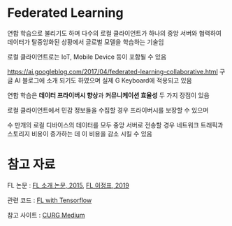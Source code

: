 # Federated Learning

연합 학습으로 불리기도 하며 다수의 로컬 클라이언트가 하나의 중앙 서버와 협력하여 데이터가 탈중앙화된 상황에서 글로벌 모델을 학습하는 기술임

로컬 클라이언트로는 IoT, Mobile Device 등이 포함될 수 있음

https://ai.googleblog.com/2017/04/federated-learning-collaborative.html 구글 AI 블로그에 소개 되기도 하였으며 실제 G Keyboard에 적용되고 있음

연합 학습은 **데이터 프라이버시 향상**과 **커뮤니케이션 효율성** 두 가지 장점이 있음

로컬 클라이언트에서 민감 정보들을 수집할 경우 프라이버시를 보장할 수 있으며 

수 만개의 로컬 디바이스의 데이터를 모두 중앙 서버로 전송할 경우 네트워크 트래픽과 스토리지 비용이 증가하는 데 이 비용을 감소 시킬 수 있음



# 참고 자료

FL 논문 : [FL 소개 논문, 2015](https://arxiv.org/abs/1602.05629), [FL 이정표, 2019](https://arxiv.org/abs/1912.04977)

관련 코드 : [FL with Tensorflow](https://github.com/tensorflow/federated)

참고 사이트 : [CURG Medium](https://medium.com/curg/%EC%97%B0%ED%95%A9-%ED%95%99%EC%8A%B5-federated-learning-%EA%B7%B8%EB%A6%AC%EA%B3%A0-%EC%B1%8C%EB%A6%B0%EC%A7%80-b5c481bd94b7)
